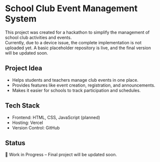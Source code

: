 # School Club Event Management System

This project was created for a hackathon to simplify the management of school club activities and events.  
Currently, due to a device issue, the complete implementation is not uploaded yet. A basic placeholder repository is live, and the final version will be updated soon.  

## Project Idea  
- Helps students and teachers manage club events in one place.  
- Provides features like event creation, registration, and announcements.  
- Makes it easier for schools to track participation and schedules.  

## Tech Stack  
- Frontend: HTML, CSS, JavaScript (planned)  
- Hosting: Vercel  
- Version Control: GitHub  

## Status  
🚧 Work in Progress – Final project will be updated soon.
